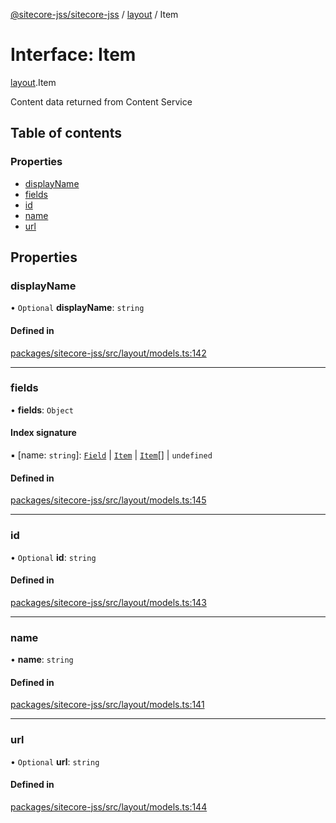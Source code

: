 [@sitecore-jss/sitecore-jss](../README.md) / [layout](../modules/layout.md) / Item

# Interface: Item

[layout](../modules/layout.md).Item

Content data returned from Content Service

## Table of contents

### Properties

- [displayName](layout.Item.md#displayname)
- [fields](layout.Item.md#fields)
- [id](layout.Item.md#id)
- [name](layout.Item.md#name)
- [url](layout.Item.md#url)

## Properties

### displayName

• `Optional` **displayName**: `string`

#### Defined in

[packages/sitecore-jss/src/layout/models.ts:142](https://github.com/Sitecore/jss/blob/cf179f5e0/packages/sitecore-jss/src/layout/models.ts#L142)

___

### fields

• **fields**: `Object`

#### Index signature

▪ [name: `string`]: [`Field`](layout.Field.md) \| [`Item`](layout.Item.md) \| [`Item`](layout.Item.md)[] \| `undefined`

#### Defined in

[packages/sitecore-jss/src/layout/models.ts:145](https://github.com/Sitecore/jss/blob/cf179f5e0/packages/sitecore-jss/src/layout/models.ts#L145)

___

### id

• `Optional` **id**: `string`

#### Defined in

[packages/sitecore-jss/src/layout/models.ts:143](https://github.com/Sitecore/jss/blob/cf179f5e0/packages/sitecore-jss/src/layout/models.ts#L143)

___

### name

• **name**: `string`

#### Defined in

[packages/sitecore-jss/src/layout/models.ts:141](https://github.com/Sitecore/jss/blob/cf179f5e0/packages/sitecore-jss/src/layout/models.ts#L141)

___

### url

• `Optional` **url**: `string`

#### Defined in

[packages/sitecore-jss/src/layout/models.ts:144](https://github.com/Sitecore/jss/blob/cf179f5e0/packages/sitecore-jss/src/layout/models.ts#L144)
